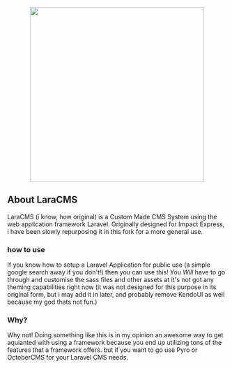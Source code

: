<p align="center"><img src="https://res.cloudinary.com/dtfbvvkyp/image/upload/v1566331377/laravel-logolockup-cmyk-red.svg" width="400"></p>

## About LaraCMS

LaraCMS (i know, how original) is a Custom Made CMS System using the web application framework Laravel. Originally designed for Impact Express, i have been slowly repurposing it in this fork for a more general use.

### how to use

If you know how to setup a Laravel Application for public use (a simple google search away if you don't!) then you can use this! You *Will* have to go through and customise the sass files and other assets at it's not got any theming capabilities right now (it was not designed for this purpose in its original form, but i may add it in later, and probably remove KendoUI as well because my god thats not fun.)

### Why?
Why not! Doing something like this is in my opinion an awesome way to get aquianted with using a framework because you end up utilizing tons of the features that a framework offers. but if you want to go use Pyro or OctoberCMS for your Laravel CMS needs.

